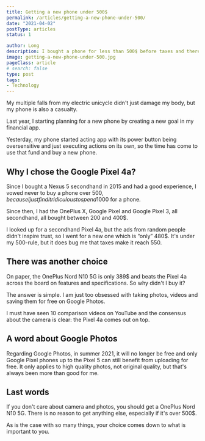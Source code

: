 ```yaml
---
title: Getting a new phone under 500$
permalink: /articles/getting-a-new-phone-under-500/
date: "2021-04-02"
postType: articles
status: 1

author: Long
description: I bought a phone for less than 500$ before taxes and there is another even better one for cheaper, except for the camera.
image: getting-a-new-phone-under-500.jpg
pageClass: article
# search: false
type: post
tags:
- Technology
---
```


My multiple falls from my electric unicycle didn't just damage my body, but my phone is also a casualty.

Last year, I starting planning for a new phone by creating a new goal in my financial app.

Yesterday, my phone started acting app with its power button being oversensitive and just executing actions on its own, so the time has come to use that fund and buy a new phone.

## Why I chose the Google Pixel 4a?

Since I bought a Nexus 5 secondhand in 2015 and had a good experience, I vowed never to buy a phone over 500$, because I just find it ridiculous to spend 1000$ for a phone.

Since then, I had the OnePlus X, Google Pixel and Google Pixel 3, all secondhand, all bought between 200 and 400$.

I looked up for a secondhand Pixel 4a, but the ads from random people didn't inspire trust, so I went for a new one which is “only” 480$. It's under my 500-rule, but it does bug me that taxes make it reach 550.

## There was another choice

On paper, the OnePlus Nord N10 5G is only 389$ and beats the Pixel 4a across the board on features and specifications. So why didn't I buy it?

The answer is simple. I am just too obsessed with taking photos, videos and saving them for free on Google Photos.

I must have seen 10 comparison videos on YouTube and the consensus about the camera is clear: the Pixel 4a comes out on top.

## A word about Google Photos

Regarding Google Photos, in summer 2021, it will no longer be free and only Google Pixel phones up to the Pixel 5 can still benefit from uploading for free. It only applies to high quality photos, not original quality, but that's always been more than good for me.

## Last words

If you don't care about camera and photos, you should get a OnePlus Nord N10 5G. There is no reason to get anything else, especially if it's over 500$.

As is the case with so many things, your choice comes down to what is important to you.
